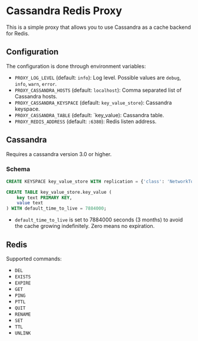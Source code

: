 # Cassandra Redis Proxy

This is a simple proxy that allows you to use Cassandra as a cache backend for Redis.

## Configuration

The configuration is done through environment variables:

* `PROXY_LOG_LEVEL` (default: `info`): Log level. Possible values are `debug`, `info`, `warn`, `error`.
* `PROXY_CASSANDRA_HOSTS` (default: `localhost`): Comma separated list of Cassandra hosts.
* `PROXY_CASSANDRA_KEYSPACE` (default: `key_value_store`): Cassandra keyspace.
* `PROXY_CASSANDRA_TABLE` (default: `key_value): Cassandra table.
* `PROXY_REDIS_ADDRESS` (default: `:6380`): Redis listen address.

## Cassandra

Requires a cassandra version 3.0 or higher.

### Schema

```sql
CREATE KEYSPACE key_value_store WITH replication = {'class': 'NetworkTopologyStrategy'};

CREATE TABLE key_value_store.key_value (
    key text PRIMARY KEY,
    value text
) WITH default_time_to_live = 7884000;
```

* `default_time_to_live` is set to 7884000 seconds (3 months) to avoid the cache growing indefinitely. Zero means no expiration.

## Redis

Supported commands:

* `DEL`
* `EXISTS`
* `EXPIRE`
* `GET`
* `PING`
* `PTTL`
* `QUIT`
* `RENAME`
* `SET`
* `TTL`
* `UNLINK`
